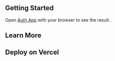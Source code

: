 ## Getting Started

Open [Auth App](https://next-auth-app-dusky.vercel.app/) with your browser to see the result.

## Learn More

## Deploy on Vercel
